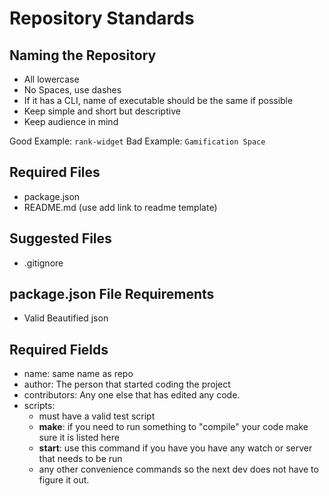 # Repository Standards

## Naming the Repository 

- All lowercase
- No Spaces, use dashes
- If it has a CLI, name of executable should be the same if possible
- Keep simple and short but descriptive
- Keep audience in mind

Good Example: `rank-widget` Bad Example: `Gamification Space`  

## Required Files

- package.json
- README.md (use add link to readme template)

## Suggested Files

- .gitignore

## package.json File Requirements 

- Valid Beautified json

## Required Fields

- name: same name as repo
- author: The person that started coding the project
- contributors: Any one else that has edited any code.
- scripts: 
    - must have a valid test script
    - **make**: if you need to run something to "compile" your code make sure it is listed here
    - **start**: use this command if you have you have any watch or server that needs to be run
    - any other convenience commands so the next dev does not have to figure it out.

        





    
